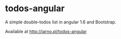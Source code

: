 # todos-angular
A simple double-todos list in angular 1.6 and Bootstrap.

Available at http://jarno.pl/todos-angular
